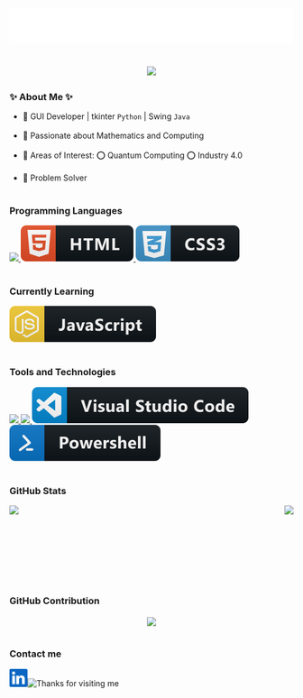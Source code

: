 <!-- Ansh Soni -->
<h1 align="center">
  <img src="https://raw.githubusercontent.com/AnshMNSoni/anshmnsoni/main/name.svg" alt="Ansh Soni" />
</h1>

<!--Dyanamic Writing -->
<h2 align="center">
  <a href="https://git.io/typing-svg">
    <img src="https://readme-typing-svg.herokuapp.com/?lines=Hello,+There!+👋;I+Hope+you+are+fine+✨;⬇️+Scroll+Down+⬇️;To+Know+More+about+Me+!;&center=true&size=30">
  </a>
</h2>

<!-- About My Self -->

<h3>✨ About Me ✨</h3>

- 💫 GUI Developer | tkinter `Python` | Swing `Java` <br/><br/>
- 💖 Passionate about Mathematics and Computing<br/><br/>
- 📍 Areas of Interest: ⭕ Quantum Computing ⭕ Industry 4.0<br/><br/>
- 🔎 Problem Solver<br/><br/>

### Programming Languages

<a href="#">
    <img src="https://raw.githubusercontent.com/fenix-hub/ColoredBadges/master/svg/dev/languages/python.svg">
</a> 


<a href="#">
    <img src="https://raw.githubusercontent.com/MikeCodesDotNET/ColoredBadges/master/svg/dev/languages/html.svg">
</a> 


<a href="#">
    <img src="https://raw.githubusercontent.com/MikeCodesDotNET/ColoredBadges/master/svg/dev/languages/css3.svg">
</a><br/><br/>


### Currently Learning

<a href="#">
    <img src="https://raw.githubusercontent.com/MikeCodesDotNET/ColoredBadges/master/svg/dev/languages/js.svg">
</a><br/><br/>


### Tools and Technologies

<a href="#">
    <img src="https://raw.githubusercontent.com/klaasnicolaas/ColoredBadges/new-badges/svg/dev/tools/git.svg">
</a> 

<a href="#">
    <img src="https://raw.githubusercontent.com/klaasnicolaas/ColoredBadges/new-badges/svg/dev/services/github.svg">
</a> 

<a href="#">
    <img src="https://raw.githubusercontent.com/MikeCodesDotNET/ColoredBadges/master/svg/dev/tools/visualstudio_code.svg">
</a>

<a href="#">
    <img src="https://raw.githubusercontent.com/MikeCodesDotNET/ColoredBadges/master/svg/dev/tools/powershell.svg">
</a> <br/><br/>

### GitHub Stats

<div align=center>
    <a href="https://github.com/anuraghazra/github-readme-stats" title="Go to Source">
      <img align="left" width=390 src="https://github-readme-stats.vercel.app/api?username=AnshMNSoni&show_icons=true&theme=highcontrast&border=61dafb&hide_border=true" />
    </a>
</div>

<div align=center>
    <a href="https://github.com/anuraghazra/github-readme-stats">
      <img height=160 align="right" src="https://github-readme-stats.vercel.app/api/top-langs/?username=AnshMNSoni&hide=c%23,powershell,Mathematica,Ruby,Objective-C,Objective-C%2b%2b,Cuda&title_color=61dafb&text_color=ffffff&icon_color=61dafb&bg_color=20232a&langs_count=8&layout=compact&border_color=61dafb&hide_border=true&size_weight=0.5&count_weight=0.5" />
    </a>
</div>

<br/><br/><br/><br/><br/><br/><br/><br/>
### GitHub Contribution<br/>

<div align="center">
    <a href="https://github.com/AnshMNSoni">
    	<img align="center" src="https://github-readme-activity-graph.vercel.app/graph?username=AnshMNSoni&bg_color=0D1117&color=9a11d9&line=11a0d9&point=C1F7D0&hide_border=true">
    </a>
</div><br/>

### Contact me
<a href="https://www.linkedin.com/in/anshmnsoni">
  <img height="32" align="left" alt="LinkedIn" src="linkedin.png" />
</a>
<br/>

<!-- Thankyou -->
<img height="120" alt="Thanks for visiting me" width="100%" src="https://raw.githubusercontent.com/BrunnerLivio/brunnerlivio/master/images/marquee.svg" />
<br/>
